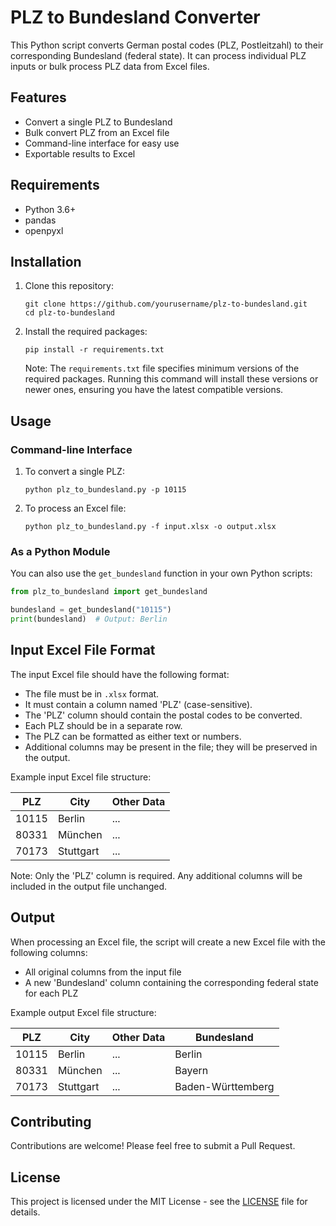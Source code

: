 # PLZ to Bundesland Converter

This Python script converts German postal codes (PLZ, Postleitzahl) to their corresponding Bundesland (federal state). It can process individual PLZ inputs or bulk process PLZ data from Excel files.

## Features

- Convert a single PLZ to Bundesland
- Bulk convert PLZ from an Excel file
- Command-line interface for easy use
- Exportable results to Excel

## Requirements

- Python 3.6+
- pandas
- openpyxl

## Installation

1. Clone this repository:
   ```
   git clone https://github.com/yourusername/plz-to-bundesland.git
   cd plz-to-bundesland
   ```

2. Install the required packages:
   ```
   pip install -r requirements.txt
   ```

   Note: The `requirements.txt` file specifies minimum versions of the required packages. Running this command will install these versions or newer ones, ensuring you have the latest compatible versions.

## Usage

### Command-line Interface

1. To convert a single PLZ:
   ```
   python plz_to_bundesland.py -p 10115
   ```

2. To process an Excel file:
   ```
   python plz_to_bundesland.py -f input.xlsx -o output.xlsx
   ```

### As a Python Module

You can also use the `get_bundesland` function in your own Python scripts:

```python
from plz_to_bundesland import get_bundesland

bundesland = get_bundesland("10115")
print(bundesland)  # Output: Berlin
```

## Input Excel File Format

The input Excel file should have the following format:

- The file must be in `.xlsx` format.
- It must contain a column named 'PLZ' (case-sensitive).
- The 'PLZ' column should contain the postal codes to be converted.
- Each PLZ should be in a separate row.
- The PLZ can be formatted as either text or numbers.
- Additional columns may be present in the file; they will be preserved in the output.

Example input Excel file structure:

| PLZ   | City     | Other Data |
|-------|----------|------------|
| 10115 | Berlin   | ...        |
| 80331 | München  | ...        |
| 70173 | Stuttgart| ...        |

Note: Only the 'PLZ' column is required. Any additional columns will be included in the output file unchanged.

## Output

When processing an Excel file, the script will create a new Excel file with the following columns:
- All original columns from the input file
- A new 'Bundesland' column containing the corresponding federal state for each PLZ

Example output Excel file structure:

| PLZ   | City     | Other Data | Bundesland        |
|-------|----------|------------|-------------------|
| 10115 | Berlin   | ...        | Berlin            |
| 80331 | München  | ...        | Bayern            |
| 70173 | Stuttgart| ...        | Baden-Württemberg |

## Contributing

Contributions are welcome! Please feel free to submit a Pull Request.

## License

This project is licensed under the MIT License - see the [LICENSE](LICENSE) file for details.
